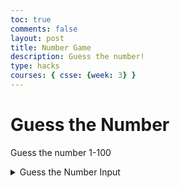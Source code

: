 ```yaml
---
toc: true
comments: false
layout: post
title: Number Game
description: Guess the number!
type: hacks
courses: { csse: {week: 3} }
---
```

 
# Guess the Number

Guess the number 1-100

<details>
  <summary>Guess the Number Input</summary>

  <!-- Replace this with your own input field code if you have a web page or platform to host it -->
  <input type="text" id="guessInput" placeholder="Enter your guess...">
  <button onclick="checkGuess()">Submit</button>

  <p id="message"></p>
</details>

<script>
  // JavaScript code to handle the game logic
  const randomNumber = Math.floor(Math.random() * 100) + 1;
  let attempts = 20;

  function checkGuess() {
    const guess = parseInt(document.getElementById("guessInput").value);
    attempts++;

    if (guess === randomNumber) {
      document.getElementById("message").innerHTML = `You did it! You correctly guessed the number! ${randomNumber} in ${attempts} attempts.`;
    } else if (guess < randomNumber) {
      document.getElementById("message").innerHTML = "Too low! Try again.";
    } else {
      document.getElementById("message").innerHTML = "Too high! Try again.";
    }
  }
</script>
